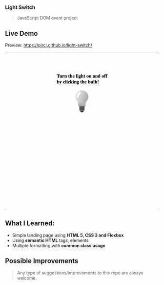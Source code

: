 ### Light Switch
> JavaScript DOM event project

## Live Demo

Preview: https://pirci.github.io/light-switch/

![portfolio-homepage](img/demo.gif)

## What I Learned:

- Simple landing page using **HTML 5, CSS 3 and Flexbox**
- Using **semantic HTML** tags, elements
- Multiple formatting with **common class usage**

## Possible Improvements

> Any type of suggestions/improvements to this repo are always welcome.
